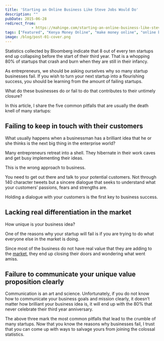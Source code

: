 ```yaml
---
title: 'Starting an Online Business Like Steve Jobs Would Do'
description: ""
pubDate: 2015-06-28
redirect_from:
            - https://mahinge.com/starting-an-online-business-like-steve-jobs-would-do/
tags: ["Featured", "Kenya Money Online", "make money online", "online business", "Steve Jobs"]
image: /blog/post-01-cover.png
---
```

Statistics collected by Bloomberg indicate that 8 out of every ten startups end up collapsing before the start of their third year. That is a whopping 80% of startups that crash and burn when they are still in their infancy.

As entrepreneurs, we should be asking ourselves why so many startup businesses fail. If you wish to turn your next startup into a flourishing success, you should be learning from the amount of failing startups.

What do these businesses do or fail to do that contributes to their untimely closure?

In this article, I share the five common pitfalls that are usually the death knell of many startups:

## Failing to keep in touch with their customers

What usually happens when a businessman has a brilliant idea that he or she thinks is the next big thing in the enterprise world?

Many entrepreneurs retreat into a shell. They hibernate in their work caves and get busy implementing their ideas.

This is the wrong approach to business.

You need to get out there and talk to your potential customers. Not through 140 character tweets but a sincere dialogue that seeks to understand what your customers’ passions, fears and strengths are.

Holding a dialogue with your customers is the first key to business success.

## Lacking real differentiation in the market

How unique is your business idea?

One of the reasons why your startup will fail is if you are trying to do what everyone else in the market is doing.

Since most of the business do not have real value that they are adding to the [market](https://mahinge.com/wp-content/uploads/2015/06/kenyaforexfirm1.com), they end up closing their doors and wondering what went amiss.

## Failure to communicate your unique value proposition clearly

Communication is an art and science. Unfortunately, if you do not know how to communicate your business goals and mission clearly, it doesn’t matter how brilliant your business idea is, it will end up with the 80% that never celebrate their third year anniversary.

The above three mark the most common pitfalls that lead to the crumble of many startups. Now that you know the reasons why businesses fail, I trust that you can come up with ways to salvage yours from joining the colossal statistics.
